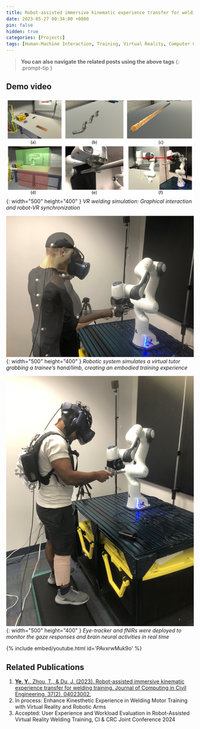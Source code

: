```yaml
---
title: Robot-assisted immersive kinematic experience transfer for welding training
date: 2023-05-27 00:34:00 +0800
pin: false
hidden: true
categories: [Projects]
tags: [Human-Machine Interaction, Training, Virtual Reality, Computer Graphics, Human Psychology and Physiology, Multi-modal feedback]
---
```


> **You can also navigate the related posts using the above tags**
{: .prompt-tip }


## Demo video

![img-description](/images/Project/WeldingRobot.png){: width="500" height="400" }
_VR welding simulation: Graphical interaction and robot-VR synchronization_

![img-description](/images/Project/WeldingHuman.png){: width="500" height="400" }
_Robotic system simulates a virtual tutor grabbing a trainee’s hand/limb, creating an embodied training experience_

![img-description](/images/Project/fnirs.jpg){: width="500" height="400" }
_Eye-tracker and fNIRs were deployed to monitor the gaze responses and brain neural activities in real time_

{% include embed/youtube.html id='PAvxrwMuk9o' %}




## Related Publications
1. [**Ye, Y.**, Zhou, T., & Du, J. (2023). Robot-assisted immersive kinematic experience transfer for welding training. Journal of Computing in Civil Engineering, 37(2), 04023002.](https://ascelibrary.org/doi/full/10.1061/JCCEE5.CPENG-5138)
2. In process: Enhance Kinesthetic Experience in Welding Motor Training with Virtual Reality and Robotic Arms
3. Accepted: User Experience and Workload Evaluation in Robot-Assisted Virtual Reality Welding Training, CI & CRC Joint Conference 2024
